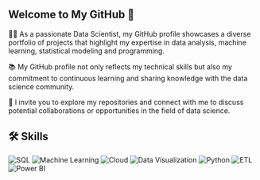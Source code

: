 ## Welcome to My GitHub 👋

👨‍💻 As a passionate Data Scientist, my GitHub profile showcases a diverse portfolio of projects that highlight my expertise in data analysis, machine learning, statistical modeling and programming. 

📚 My GitHub profile not only reflects my technical skills but also my commitment to continuous learning and sharing knowledge with the data science community. 

🤖 I invite you to explore my repositories and connect with me to discuss potential collaborations or opportunities in the field of data science.

## 🛠️ Skills

![SQL](https://img.shields.io/badge/SQL-3A8EBA?style=for-the-badge&logo=sqlite&logoColor=white)
![Machine Learning](https://img.shields.io/badge/Machine%20Learning-9C27B0?style=for-the-badge&logo=ai&logoColor=white)
![Cloud](https://img.shields.io/badge/Cloud-4285F4?style=for-the-badge&logo=googlecloud&logoColor=white)
![Data Visualization](https://img.shields.io/badge/Data%20Visualization-4CAF50?style=for-the-badge&logo=tableau&logoColor=white)
![Python](https://img.shields.io/badge/Python-4584D3?style=for-the-badge&logo=python&logoColor=white)
![ETL](https://img.shields.io/badge/ETL-FF6F00?style=for-the-badge&logo=apachehive&logoColor=white)
![Power BI](https://img.shields.io/badge/Power%20BI-FFC107?style=for-the-badge&logo=powerbi&logoColor=white)




